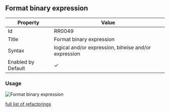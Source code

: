 ## Format binary expression

| Property | Value |
| -------- | ----- |
| Id | RR0049 |
| Title | Format binary expression |
| Syntax | logical and/or expression, bitwise and/or expression |
| Enabled by Default | &#x2713; |

### Usage

![Format binary expression](../../images/refactorings/FormatBinaryExpression.png)

[full list of refactorings](Refactorings.md)